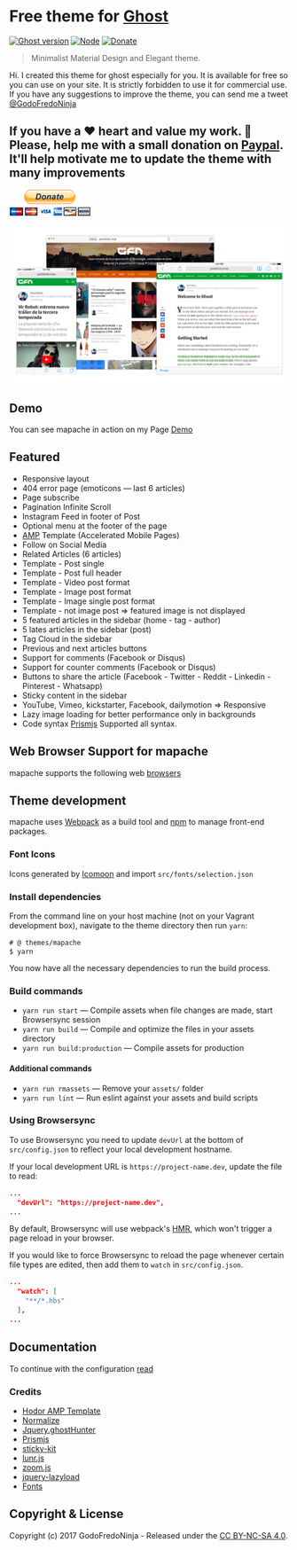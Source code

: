# Free theme for [Ghost](https://github.com/tryghost/ghost/)

[![Ghost version](https://img.shields.io/badge/Ghost-1.x-brightgreen.svg)](https://github.com/TryGhost/Ghost)
[![Node](https://img.shields.io/node/v/uno-zen.svg)](https://nodejs.org/en/)
[![Donate](https://img.shields.io/badge/donate-paypal-blue.svg)](https://bit.ly/PayPal-GodoFredoNinja)

> Minimalist Material Design and Elegant theme.

Hi. I created this theme for ghost especially for you.
It is available for free so you can use on your site. It is strictly forbidden to use it for commercial use. If you have any suggestions to improve the theme,  you can send me a tweet [@GodoFredoNinja](https://goo.gl/y3aivK)

## If you have a ❤ heart and value my work. 🙏 Please, help me with a small donation on [Paypal](https://bit.ly/PayPal-GodoFredoNinja). It'll help motivate me to update the theme with many improvements

[![donate](./donate.gif)](https://bit.ly/PayPal-GodoFredoNinja)

![mapache theme for ghost](./screenshot.png)

## Demo

You can see mapache in action on my Page [Demo](https://goo.gl/V7moIY)

## Featured

- Responsive layout
- 404 error page (emoticons — last 6 articles)
- Page subscribe
- Pagination Infinite Scroll
- Instagram Feed in footer of Post
- Optional menu at the footer of the page
- [AMP](https://github.com/godofredoninja/Hodor-AMP-Template-for-Ghost) Template (Accelerated Mobile Pages)
- Follow on Social Media
- Related Articles (6 articles)
- Template - Post single
- Template - Post full header
- Template - Video post format
- Template - Image post format
- Template - Image single post format
- Template - not image post => featured image is not displayed
- 5 featured articles in the sidebar (home - tag - author)
- 5 lates articles in the sidebar (post)
- Tag Cloud in the sidebar
- Previous and next articles buttons
- Support for comments (Facebook or Disqus)
- Support for counter comments (Facebook or Disqus)
- Buttons to share the article (Facebook - Twitter - Reddit - Linkedin - Pinterest - Whatsapp)
- Sticky content in the sidebar
- YouTube, Vimeo, kickstarter, Facebook, dailymotion => Responsive
- Lazy image loading for better performance only in backgrounds
- Code syntax [Prismjs](http://prismjs.com/index.html#languages-list) Supported all syntax.

## Web Browser Support for mapache

mapache supports the following web [browsers](https://caniuse.com/#search=CSS%20Variables)

## Theme development

mapache uses [Webpack](https://webpack.github.io/) as a build tool and [npm](https://www.npmjs.com/) to manage front-end packages.

### Font Icons

Icons generated by [Icomoon](https://icomoon.io/app/#/select) and import  `src/fonts/selection.json`

### Install dependencies

From the command line on your host machine (not on your Vagrant development box), navigate to the theme directory then run `yarn`:

```shell
# @ themes/mapache
$ yarn
```

You now have all the necessary dependencies to run the build process.

### Build commands

- `yarn run start` — Compile assets when file changes are made, start Browsersync session
- `yarn run build` — Compile and optimize the files in your assets directory
- `yarn run build:production` — Compile assets for production

#### Additional commands

- `yarn run rmassets` — Remove your `assets/` folder
- `yarn run lint` — Run eslint against your assets and build scripts

### Using Browsersync

To use Browsersync you need to update `devUrl` at the bottom of `src/config.json` to reflect your local development hostname.

If your local development URL is `https://project-name.dev`, update the file to read:

```json
...
  "devUrl": "https://project-name.dev",
...
```

By default, Browsersync will use webpack's [HMR](https://webpack.github.io/docs/hot-module-replacement.html), which won't trigger a page reload in your browser.

If you would like to force Browsersync to reload the page whenever certain file types are edited, then add them to `watch` in `src/config.json`.

```json
...
  "watch": [
    "**/*.hbs"
  ],
...
```

## Documentation

To continue with the configuration [read](https://github.com/godofredoninja/mapache/blob/master/README.md)

### Credits

- [Hodor AMP Template](https://github.com/godofredoninja/Hodor-AMP-Template-for-Ghost)
- [Normalize](https://necolas.github.io/normalize.css/)
- [Jquery.ghostHunter](https://github.com/jamalneufeld/ghostHunter)
- [Prismjs](http://prismjs.com/)
- [sticky-kit](https://github.com/leafo/sticky-kit)
- [lunr.js](https://github.com/olivernn/lunr.js)
- [zoom.js](https://github.com/fat/zoom.js/)
- [jquery-lazyload](http://www.appelsiini.net/projects/lazyload)
- [Fonts](https://fonts.google.com/?selection.family=Fira+Mono|Merriweather:400,700|Ruda:400,700,900&query=Merriweather)

## Copyright & License

Copyright (c) 2017 GodoFredoNinja - Released under the [CC BY-NC-SA 4.0](LICENSE).
